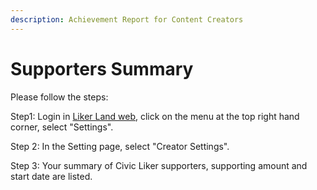 ```yaml
---
description: Achievement Report for Content Creators
---
```


# Supporters Summary

Please follow the steps:

Step1: Login in [Liker Land web](https://liker.land/), click on the menu at the top right hand corner, select "Settings".

Step 2: In the Setting page, select "Creator Settings".

Step 3: Your summary of Civic Liker supporters, supporting amount and start date are listed.


